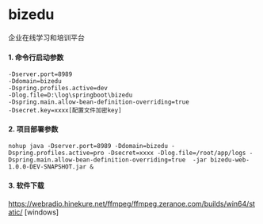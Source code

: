# bizedu
企业在线学习和培训平台

#### 1. 命令行启动参数
```text
-Dserver.port=8989
-Ddomain=bizedu
-Dspring.profiles.active=dev
-Dlog.file=D:\log\springboot\bizedu
-Dspring.main.allow-bean-definition-overriding=true
-Dsecret.key=xxxx[配置文件加密key]
```

#### 2. 项目部署参数
```shell script
nohup java -Dserver.port=8989 -Ddomain=bizedu -Dspring.profiles.active=pro -Dsecret=xxxx -Dlog.file=/root/app/logs -Dspring.main.allow-bean-definition-overriding=true  -jar bizedu-web-1.0.0-DEV-SNAPSHOT.jar &
```


#### 3. 软件下载

https://webradio.hinekure.net/ffmpeg/ffmpeg.zeranoe.com/builds/win64/static/ [windows]